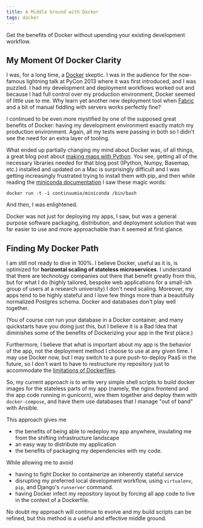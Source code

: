 ```yaml
---
title: A Middle Ground with Docker
tags: docker
---
```

Get the benefits of Docker without upending your existing development workflow.

<!-- more -->

## My Moment Of Docker Clarity
I was, for a long time, a [Docker](http://docs.docker.com/) skeptic. I was in
the audience for the now-famous lightning talk at PyCon 2013 where it was first
introduced, and I was puzzled. I had my development and deployment workflows
worked out and because I had full control over my production environment,
Docker seemed of little use to me. Why learn yet another new deployment tool
when [Fabric](http://docs.fabfile.org/) and a bit of manual fiddling with
servers works perfectly fine?

I continued to be even more mystified by one of the supposed great benefits of
Docker: having my development environment exactly match my production
environment. Again, all my tests were passing in both so I didn't see the need
for an extra layer of tooling.

What ended up partially changing my mind about Docker was, of all things, a
great blog post about [making maps with Python](http://maxberggren.se/2015/08/04/basemap/).
You see, getting all of the necessary libraries needed for that blog post
(IPython, Numpy, Basemap, etc.) installed and updated on a Mac is surprisingly
difficult and I was getting increasingly frustrated trying to install them with
pip, and then while reading the [miniconda documentation](http://docs.continuum.io/anaconda/images)
I saw these magic words:

```
docker run -t -i continuumio/miniconda /bin/bash
```

And then, I was enlightened.

Docker was not just for deploying my apps, I saw, but was a general purpose
software packaging, distribution, and deployment solution that was far easier
to use and more approachable than it seemed at first glance.

## Finding My Docker Path

I am still not ready to dive in 100%. I believe Docker, useful as it is, is
optimized for **horizontal scaling of stateless microservices**. I understand
that there are technology companies out there that benefit greatly from this,
but for what I do (highly tailored, bespoke web applications for a small-ish
group of users at a research university) I don't need scaling. Moreover, my
apps tend to be highly stateful and I love few things more than a beautifully
normalized Postgres schema. Docker and databases don't play well together.

(You of course *can* run your database in a Docker container, and many
quickstarts have you doing just this, but I believe it is a Bad Idea that
diminishes some of the benefits of Dockerizing your app in the first place.)

Furthermore, I believe that what is important about my app is the behavior of
the app, not the deployment method I choose to use at any given time. I may use
Docker now, but I may switch to a pure push-to-deploy PaaS in the future, so I
don't want to have to restructure my repository just to accommodate the
[limitations of Dockerfiles](http://docs.docker.com/reference/builder/#copy).

So, my current approach is to write very simple shell scripts to build docker
images for the stateless parts of my app (namely, the nginx frontend and the
app code running in gunicorn), wire them together and deploy them with
`docker-compose`, and have them use databases that I manage "out of band" with
Ansible.

This approach gives me 

- the benefits of being able to redeploy my app anywhere, insulating me from the shifting infrastructure landscape
- an easy way to distribute my application
- the benefits of packaging my dependencies with my code.

While allowing me to avoid

- having to fight Docker to containerize an inherently stateful service
- disrupting my preferred local development workflow, using `virtualenv`, `pip`, and Django's `runserver` command.
- having Docker infect my repository layout by forcing all app code to live in the context of a Dockerfile.

No doubt my approach will continue to evolve and my build scripts can be
refined, but this method is a useful and effective middle ground.
